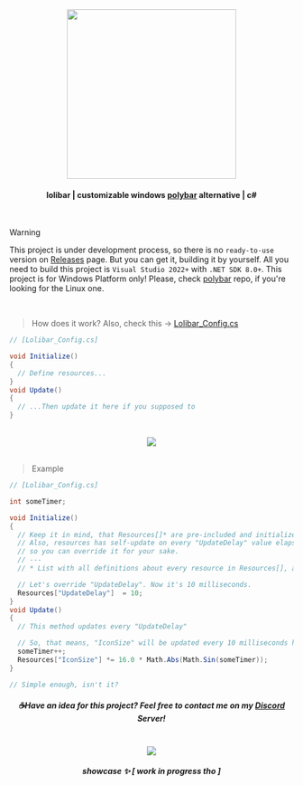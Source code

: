 <div align=center><img src="https://github.com/user-attachments/assets/453c304f-2082-481a-9c32-7b4fdff2afef" width=300/></div>

#### <div align=center>lolibar | customizable windows [polybar](https://github.com/polybar/polybar) alternative | c#</div>
</br>

> [!WARNING]  
> This project is under development process, so there is no `ready-to-use` version on [Releases](https://github.com/supchyan/lolibar/releases) page. But you can get it, building it by yourself. All you need to build this project is `Visual Studio 2022+` with `.NET SDK 8.0+`. This project is for Windows Platform only! Please, check [polybar](https://github.com/polybar/polybar) repo, if you're looking for the Linux one.
</br>

> How does it work? Also, check this → [Lolibar_Config.cs](https://github.com/supchyan/lolibar/blob/master/Lolibar_Config.cs)
```csharp
// [Lolibar_Config.cs]

void Initialize()
{
  // Define resources...
}
void Update()
{
  // ...Then update it here if you supposed to
}
```
</br>
<div align=center><img src="https://github.com/user-attachments/assets/36a2f2ba-6138-4e4e-8357-86954fd91ce5" /></div>
</br>

> Example
```csharp
// [Lolibar_Config.cs]

int someTimer;

void Initialize()
{
  // Keep it in mind, that Resources[]* are pre-included and initialized in the project.
  // Also, resources has self-update on every "UpdateDelay" value elapsed (brings to default, if nothing overwritting it),
  // so you can override it for your sake.
  // ---
  // * List with all definitions about every resource in Resources[], about it's type and capability - I'll be able to add later.

  // Let's override "UpdateDelay". Now it's 10 milliseconds.
  Resources["UpdateDelay"]  = 10;
}
void Update()
{
  // This method updates every "UpdateDelay"

  // So, that means, "IconSize" will be updated every 10 milliseconds here!
  someTimer++;
  Resources["IconSize"] *= 16.0 * Math.Abs(Math.Sin(someTimer));
}

// Simple enough, isn't it?
```

##### <div align=center> ☕Have an idea for this project? Feel free to contact me on my [Discord](https://discord.gg/dGF8p9UGyM) Server!</div> </br>
<div align=center><img src="https://github.com/user-attachments/assets/69208a59-6092-4855-b165-44a277779592" /></div>

##### <div align=center>showcase ✨ [ work in progress tho ]</div>
